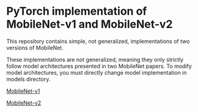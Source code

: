 # PyTorch implementation of MobileNet-v1 and MobileNet-v2

This repository contains simple, not generalized, implementations of two versions of MobileNet. 

These implementations are not generalized, meaning they only strictly follow model architectures presented in two MobileNet papers. To modify model architectures, you must directly change model implementation in models directory.

[MobileNet-v1](https://arxiv.org/pdf/1704.04861.pdf)

[MobileNet-v2](https://arxiv.org/pdf/1801.04381.pdf)

